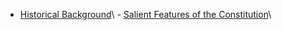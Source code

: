- [Historical Background](https://yoursamlan.github.io/Polity/Historical_Background.html)\  - [Salient Features of the Constitution](https://yoursamlan.github.io/Polity/Salient_Features_of_the_Constitution.html)\  